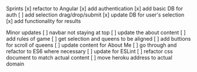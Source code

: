 Sprints
[x] refactor to Angular
[x] add authentication
[x] add basic DB for auth
[ ] add selection drag/drop/submit
[x] update DB for user's selection
[x] add functionality for results

Minor updates
[ ] navbar not staying at top
[ ] update the about content
[ ] add rules of game
[ ] get selection and queens to be aligned
[ ] add buttions for scroll of queens
[ ] update content for About Me
[ ] go through and refactor to ES6 where necessary
[ ] update for ESLint
[ ] refactor css document to match actual content
[ ] move heroku address to actual domain